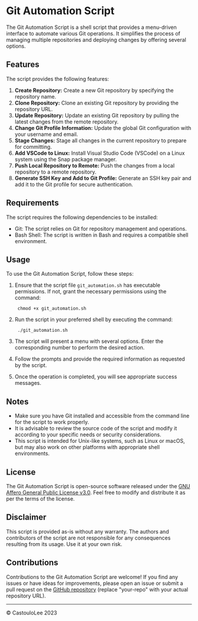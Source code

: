 # Git Automation Script

The Git Automation Script is a shell script that provides a menu-driven interface to automate various Git operations. It simplifies the process of managing multiple repositories and deploying changes by offering several options.

## Features

The script provides the following features:

1. **Create Repository:** Create a new Git repository by specifying the repository name.
2. **Clone Repository:** Clone an existing Git repository by providing the repository URL.
3. **Update Repository:** Update an existing Git repository by pulling the latest changes from the remote repository.
4. **Change Git Profile Information:** Update the global Git configuration with your username and email.
5. **Stage Changes:** Stage all changes in the current repository to prepare for committing.
6. **Add VSCode to Linux:** Install Visual Studio Code (VSCode) on a Linux system using the Snap package manager.
7. **Push Local Repository to Remote:** Push the changes from a local repository to a remote repository.
8. **Generate SSH Key and Add to Git Profile:** Generate an SSH key pair and add it to the Git profile for secure authentication.

## Requirements

The script requires the following dependencies to be installed:

- Git: The script relies on Git for repository management and operations.
- Bash Shell: The script is written in Bash and requires a compatible shell environment.

## Usage

To use the Git Automation Script, follow these steps:

1. Ensure that the script file `git_automation.sh` has executable permissions. If not, grant the necessary permissions using the command: 
        
        chmod +x git_automation.sh
3. Run the script in your preferred shell by executing the command: 
        
        ./git_automation.sh
5. The script will present a menu with several options. Enter the corresponding number to perform the desired action.
6. Follow the prompts and provide the required information as requested by the script.
7. Once the operation is completed, you will see appropriate success messages.

## Notes

- Make sure you have Git installed and accessible from the command line for the script to work properly.
- It is advisable to review the source code of the script and modify it according to your specific needs or security considerations.
- This script is intended for Unix-like systems, such as Linux or macOS, but may also work on other platforms with appropriate shell environments.

## License

The Git Automation Script is open-source software released under the [GNU Affero General Public License v3.0](https://github.com/RCPRC/.github/blob/main/LICENSE). Feel free to modify and distribute it as per the terms of the license.

## Disclaimer

This script is provided as-is without any warranty. The authors and contributors of the script are not responsible for any consequences resulting from its usage. Use it at your own risk.

## Contributions

Contributions to the Git Automation Script are welcome! If you find any issues or have ideas for improvements, please open an issue or submit a pull request on the [GitHub repository](https://github.com/your-repo) (replace "your-repo" with your actual repository URL).

---

&copy; CastouloLee 2023
